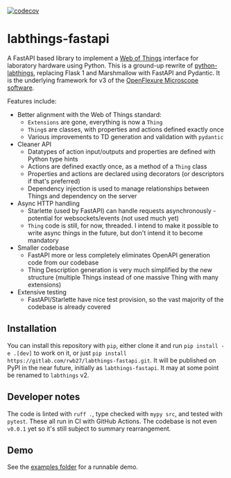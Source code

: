[![codecov](https://codecov.io/gh/rwb27/labthings-fastapi/branch/main/graph/badge.svg?token=IR4QNA8X6M)](https://codecov.io/gh/rwb27/labthings-fastapi)

# labthings-fastapi

A FastAPI based library to implement a [Web of Things] interface for laboratory hardware using Python. This is a ground-up rewrite of [python-labthings], replacing Flask 1 and Marshmallow with FastAPI and Pydantic. It is the underlying framework for v3 of the [OpenFlexure Microscope software].

Features include:

* Better alignment with the Web of Things standard:
    - `Extensions` are gone, everything is now a `Thing`
    - `Thing`s are classes, with properties and actions defined exactly once
    - Various improvements to TD generation and validation with `pydantic`
* Cleaner API
    - Datatypes of action input/outputs and properties are defined with Python type hints
    - Actions are defined exactly once, as a method of a `Thing` class
    - Properties and actions are declared using decorators (or descriptors if that's preferred)
    - Dependency injection is used to manage relationships between Things and dependency on the server
* Async HTTP handling
    - Starlette (used by FastAPI) can handle requests asynchronously - potential for websockets/events (not used much yet)
    - `Thing` code is still, for now, threaded. I intend to make it possible to write async things in the future, but don't intend it to become mandatory
* Smaller codebase
    - FastAPI more or less completely eliminates OpenAPI generation code from our codebase
    - Thing Description generation is very much simplified by the new structure (multiple Things instead of one massive Thing with many extensions)
* Extensive testing
    - FastAPI/Starlette have nice test provision, so the vast majority of the codebase is already covered


## Installation

You can install this repository with `pip`, either clone it and run `pip install -e .[dev]` to work on it, or just `pip install https://gitlab.com/rwb27/labthings-fastapi.git`. It will be published on PyPI in the near future, initially as `labthings-fastapi`. It may at some point be renamed to `labthings` v2.

## Developer notes

The code is linted with `ruff .`, type checked with `mypy src`, and tested with `pytest`. These all run in CI with GitHub Actions. The codebase is not even `v0.0.1` yet so it's still subject to summary rearrangement.

## Demo

See the [examples folder](./examples/) for a runnable demo.

[Web of Things]: https://www.w3.org/WoT/
[python-labthings]: https://github.com/labthings/python-labthings/
[OpenFlexure Microscope software]: https://gitlab.com/openflexure/openflexure-microscope-server/
